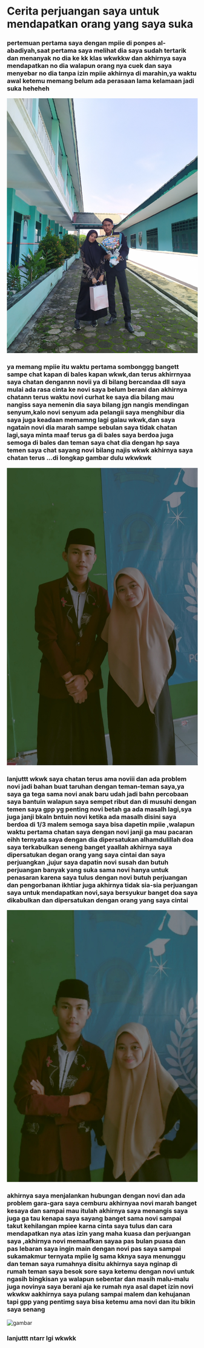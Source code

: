 # Cerita perjuangan saya untuk mendapatkan orang yang saya suka

### pertemuan pertama saya dengan mpiie di ponpes al-abadiyah,saat pertama saya melihat dia saya sudah tertarik dan menanyak no dia ke kk klas wkwkkw dan akhirnya saya mendapatkan no dia walapun orang nya cuek dan saya menyebar no dia tanpa izin mpiie akhirnya di marahin,ya waktu awal ketemu memang belum ada perasaan lama kelamaan jadi suka heheheh

![gambar](IMG_20220619_105050.jpg)

### ya memang mpiie itu waktu pertama sombonggg bangett sampe chat kapan di bales kapan wkwk,dan terus akhirrnyaa saya chatan dengannn novii ya di bilang bercandaa dll saya mulai ada rasa cinta ke novi saya belum berani dan akhirnya chatann terus waktu novi curhat ke saya dia bilang mau nangiss saya nemenin dia saya bilang jgn nangis mendingan senyum,kalo novi senyum ada pelangii saya menghibur dia saya juga keadaan memamng lagi galau wkwk,dan saya ngatain novi dia marah sampe sebulan saya tidak chatan lagi,saya minta maaf terus ga di bales saya berdoa juga semoga di bales dan teman saya chat dia dengan hp saya temen saya chat sayang novi bilang najis wkwk akhirnya saya chatan terus ...di longkap gambar dulu wkwkwk

![gambar](IMG_20220629_135238.jpg)

### lanjuttt wkwk saya chatan terus ama noviii dan ada problem novi jadi bahan buat taruhan dengan teman-teman saya,ya saya ga tega sama novi anak baru udah jadi bahn percobaan saya bantuin walapun saya sempet ribut dan di musuhi dengan temen saya gpp yg penting novi betah ga ada masalh lagi,sya juga janji bkaln bntuin novi ketika ada masalh disini saya berdoa di 1/3 malem semoga saya bisa dapetin mpiie ,walapun waktu pertama chatan saya dengan novi janji ga mau pacaran eihh ternyata saya dengan dia dipersatukan alhamdulillah doa saya terkabulkan seneng banget yaallah akhirnya saya dipersatukan degan orang yang saya cintai dan saya perjuangkan ,jujur saya dapatin novi susah dan butuh perjuangan banyak yang suka sama novi hanya untuk penasaran karena saya tulus dengan novi butuh perjuangan dan pengorbanan ikhtiar juga akhirnya tidak sia-sia perjuangan saya untuk mendapatkan novi,saya bersyukur banget doa saya dikabulkan dan dipersatukan dengan orang yang saya cintai

![gambar](IMG_20220629_135257.jpg)

### akhirnya saya menjalankan hubungan dengan novi dan ada problem gara-gara saya cemburu akhirnyaa novi marah banget kesaya dan sampai mau itulah akhirnya saya menangis saya juga ga tau kenapa saya sayang banget sama novi sampai takut kehilangan mpiee karna cinta saya tulus dan cara mendapatkan nya atas izin yang maha kuasa dan perjuangan saya ,akhirnya novi memaafkan sayaa pas bulan puasa dan pas lebaran saya ingin main dengan novi pas saya sampai sukamakmur ternyata mpiie lg sama kknya saya menunggu dan teman saya rumahnya disitu akhirnya saya nginap di rumah teman saya besok sore saya ketemu dengan novi untuk ngasih bingkisan ya walapun sebentar dan masih malu-malu juga novinya saya berani aja ke rumah nya asal dapet izin novi wkwkw aakhirnya saya pulang sampai malem dan kehujanan tapi gpp yang pentimg saya bisa ketemu ama novi dan itu bikin saya senang

![gambar](IMG_6666-Copy.jpg)

### lanjuttt ntarr lgi wkwkk










